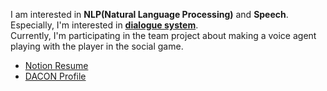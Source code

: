 I am interested in **NLP(Natural Language Processing)** and **Speech**.  
Especially, I'm interested in **[dialogue system](https://en.wikipedia.org/wiki/Dialogue_system)**.  
Currently, I'm participating in the team project about making a voice agent playing with the player in the social game.  

- [Notion Resume](https://information.notion.site/Jae-Young-Suh-97352f16e3624766ba267fcc87bac966)
- [DACON Profile](https://dacon.io/myprofile/413816/competition)
